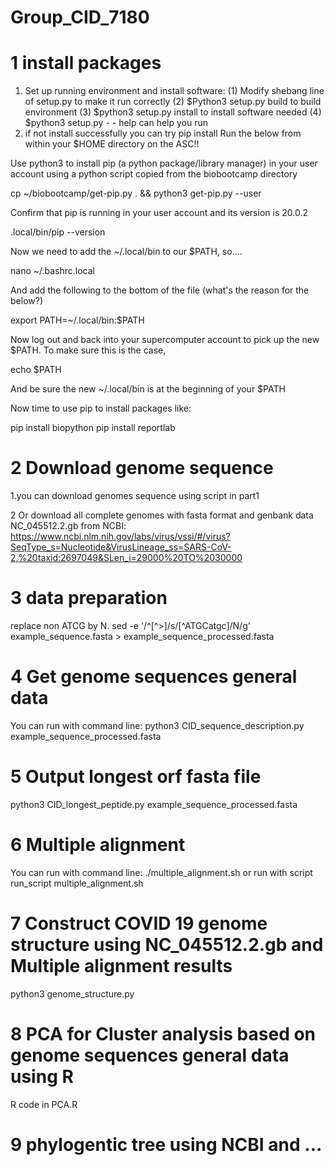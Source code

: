 # Group_CID_7180
# 1  install packages
1.  Set up running environment and install software:
(1) Modify shebang line of setup.py to make it run correctly
(2) $Python3 setup.py build    to build environment 
(3) $python3 setup.py install  to install software needed
(4) $python3 setup.py - - help  can help you run  
2. if not install successfully you can try pip install Run the below from within your $HOME directory on the ASC!!

Use python3 to install pip (a python package/library manager) in your user account
using a python script copied from the biobootcamp directory

cp ~/biobootcamp/get-pip.py . && python3 get-pip.py --user

Confirm that pip is running in your user account and its version is 20.0.2

.local/bin/pip --version

Now we need to add the ~/.local/bin to our $PATH, so....

nano ~/.bashrc.local

And add the following to the bottom of the file (what's the reason for the below?)

export PATH=~/.local/bin:$PATH

Now log out and back into your supercomputer account to pick up the new $PATH. To make sure this is the case,

echo $PATH

And be sure the new ~/.local/bin is at the beginning of your $PATH

Now time to use pip to install packages like:

pip install biopython
pip install reportlab
# 2 Download genome sequence
1.you can download genomes sequence using script in part1

2 Or download  all complete genomes with fasta format  and genbank data NC_045512.2.gb from NCBI:
https://www.ncbi.nlm.nih.gov/labs/virus/vssi/#/virus?SeqType_s=Nucleotide&VirusLineage_ss=SARS-CoV-2,%20taxid:2697049&SLen_i=29000%20TO%2030000

# 3 data preparation
replace non ATCG by N.
sed -e '/^[^>]/s/[^ATGCatgc]/N/g' example_sequence.fasta > example_sequence_processed.fasta

# 4 Get genome sequences general data
You can run with command line:
python3 CID_sequence_description.py example_sequence_processed.fasta
# 5 Output longest orf fasta file
python3 CID_longest_peptide.py example_sequence_processed.fasta
 
# 6 Multiple alignment
You can run with command line:
./multiple_alignment.sh
or run with script 
run_script multiple_alignment.sh 

# 7 Construct COVID 19 genome structure using NC_045512.2.gb and Multiple alignment results

python3 genome_structure.py

# 8 PCA for Cluster analysis based on genome sequences general data using R

R code in PCA.R

# 9 phylogentic tree using NCBI and ...


